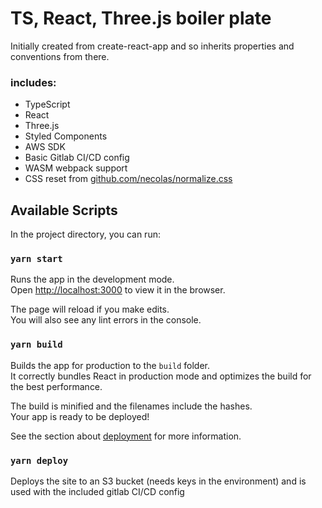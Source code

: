 # TS, React, Three.js boiler plate

Initially created from create-react-app and so inherits properties and conventions from there.

### includes:
* TypeScript
* React
* Three.js
* Styled Components
* AWS SDK
* Basic Gitlab CI/CD config
* WASM webpack support
* CSS reset from [github.com/necolas/normalize.css](https://github.com/necolas/normalize.css)

## Available Scripts

In the project directory, you can run:

### `yarn start`

Runs the app in the development mode.\
Open [http://localhost:3000](http://localhost:3000) to view it in the browser.

The page will reload if you make edits.\
You will also see any lint errors in the console.

### `yarn build`

Builds the app for production to the `build` folder.\
It correctly bundles React in production mode and optimizes the build for the best performance.

The build is minified and the filenames include the hashes.\
Your app is ready to be deployed!

See the section about [deployment](https://facebook.github.io/create-react-app/docs/deployment) for more information.


### `yarn deploy`

Deploys the site to an S3 bucket (needs keys in the environment) and is used with the included gitlab CI/CD config
